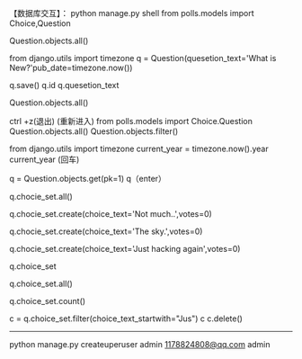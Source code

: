 【数据库交互】：
python manage.py shell
from polls.models import Choice,Question

Question.objects.all()

from django.utils import timezone
q = Question(quesetion_text='What is New?'pub_date=timezone.now())

q.save()
q.id
q.quesetion_text

Question.objects.all()

ctrl +z(退出)
(重新进入)
from polls.models import Choice.Question
Question.objects.all()
Question.objects.filter()


from django.utils import timezone
current_year = timezone.now().year
current_year        (回车)

q = Question.objects.get(pk=1)
q（enter）

q.chocie_set.all()

q.chocie_set.create(choice_text='Not much..',votes=0)

q.chocie_set.create(choice_text='The sky.',votes=0)

q.chocie_set.create(choice_text='Just hacking again',votes=0)


q.choice_set

q.choice_set.all()

q.choice_set.count()

c = q.choice_set.filter(choice_text_startwith="Jus")
c
c.delete()

---

python manage.py createuperuser
admin
1178824808@qq.com
admin













